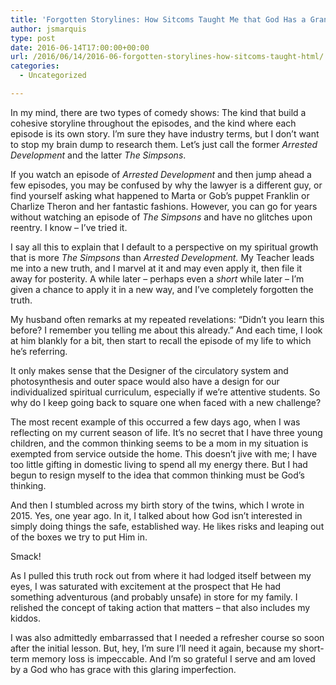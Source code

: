```yaml
---
title: 'Forgotten Storylines: How Sitcoms Taught Me that God Has a Grand Narrative'
author: jsmarquis
type: post
date: 2016-06-14T17:00:00+00:00
url: /2016/06/14/2016-06-forgotten-storylines-how-sitcoms-taught-html/
categories:
  - Uncategorized

---
```

In my mind, there are two types of comedy shows: The kind that build a cohesive storyline throughout the episodes, and the kind where each episode is its own story. I&#8217;m sure they have industry terms, but I don&#8217;t want to stop my brain dump to research them. Let&#8217;s just call the former _Arrested Development_ and the latter _The Simpsons_.

If you watch an episode of _Arrested Development_ and then jump ahead a few episodes, you may be confused by why the lawyer is a different guy, or find yourself asking what happened to Marta or Gob&#8217;s puppet Franklin or Charlize Theron and her fantastic fashions. However, you can go for years without watching an episode of _The Simpsons_ and have no glitches upon reentry. I know &#8211; I&#8217;ve tried it. 

I say all this to explain that I default to a perspective on my spiritual growth that is more _The Simpsons_ than _Arrested Development._ My Teacher leads me into a new truth, and I marvel at it and may even apply it, then file it away for posterity. A while later &#8211; perhaps even a _short_ while later &#8211; I&#8217;m given a chance to apply it in a new way, and I&#8217;ve completely forgotten the truth.

My husband often remarks at my repeated revelations: &#8220;Didn&#8217;t you learn this before? I remember you telling me about this already.&#8221; And each time, I look at him blankly for a bit, then start to recall the episode of my life to which he&#8217;s referring.

It only makes sense that the Designer of the circulatory system and photosynthesis and outer space would also have a design for our individualized spiritual curriculum, especially if we&#8217;re attentive students. So why do I keep going back to square one when faced with a new challenge?

The most recent example of this occurred a few days ago, when I was reflecting on my current season of life. It&#8217;s no secret that I have three young children, and the common thinking seems to be a mom in my situation is exempted from service outside the home. This doesn&#8217;t jive with me; I have too little gifting in domestic living to spend all my energy there. But I had begun to resign myself to the idea that common thinking must be God&#8217;s thinking.

And then I stumbled across my birth story of the twins, which I wrote in 2015. Yes, one year ago. In it, I talked about how God isn&#8217;t interested in simply doing things the safe, established way. He likes risks and leaping out of the boxes we try to put Him in.

Smack!

As I pulled this truth rock out from where it had lodged itself between my eyes, I was saturated with excitement at the prospect that He had something adventurous (and probably unsafe) in store for my family. I relished the concept of taking action that matters &#8211; that also includes my kiddos.

I was also admittedly embarrassed that I needed a refresher course so soon after the initial lesson. But, hey, I&#8217;m sure I&#8217;ll need it again, because my short-term memory loss is impeccable. And I&#8217;m so grateful I serve and am loved by a God who has grace with this glaring imperfection.